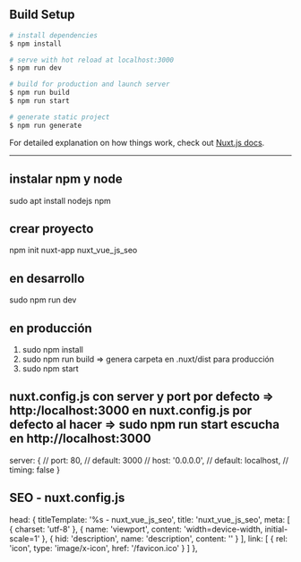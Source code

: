 ## Build Setup

```bash
# install dependencies
$ npm install

# serve with hot reload at localhost:3000
$ npm run dev

# build for production and launch server
$ npm run build
$ npm run start

# generate static project
$ npm run generate
```
For detailed explanation on how things work, check out [Nuxt.js docs](https://nuxtjs.org).

----------------------------------------
instalar npm y node
----------------------------------------
sudo apt install nodejs npm

crear proyecto
-----------------------------------
npm init nuxt-app nuxt_vue_js_seo

en desarrollo
-------------------------------
sudo npm run dev

en producción
-------------------------------
1. sudo npm install
2. sudo npm run build => genera carpeta en .nuxt/dist para producción
3. sudo npm start 

nuxt.config.js con server y port por defecto => http:/localhost:3000
en nuxt.config.js por defecto al hacer => sudo npm run start escucha en http://localhost:3000
-------------------------------------------------------------------------------------------------
 server: {
    // port: 80, // default: 3000
    // host: '0.0.0.0', // default: localhost,
    // timing: false
  }

SEO - nuxt.config.js
---------------------------------------------------
head: {
    titleTemplate: '%s - nuxt_vue_js_seo',
    title: 'nuxt_vue_js_seo',
    meta: [
      { charset: 'utf-8' },
      { name: 'viewport', content: 'width=device-width, initial-scale=1' },
      { hid: 'description', name: 'description', content: '' }
    ],
    link: [
      { rel: 'icon', type: 'image/x-icon', href: '/favicon.ico' }
    ]
  },

